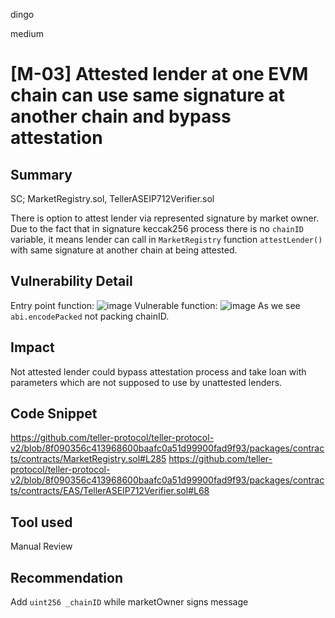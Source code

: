 dingo

medium

# [M-03] Attested lender at one EVM chain can use same signature at another chain and bypass attestation

## Summary
SC; MarketRegistry.sol, TellerASEIP712Verifier.sol

There is option to attest lender via represented signature by market owner. Due to the fact that in signature keccak256 process there is no `chainID` variable, it means lender can call in  `MarketRegistry` function `attestLender()` with same signature at another chain at being attested.

## Vulnerability Detail

Entry point function:
![image](https://user-images.githubusercontent.com/106747559/233777673-8b4e24a4-c1e1-4f5c-94b9-04886b25ec5d.png)
Vulnerable function:
![image](https://user-images.githubusercontent.com/106747559/233777702-c2aa1d6f-aa54-4e8c-a96e-bb0f4f30c33f.png)
As we see `abi.encodePacked` not packing chainID. 

## Impact
Not attested lender could bypass attestation process and take loan with parameters which are not supposed to use by unattested lenders.

## Code Snippet
https://github.com/teller-protocol/teller-protocol-v2/blob/8f090356c413968600baafc0a51d99900fad9f93/packages/contracts/contracts/MarketRegistry.sol#L285
https://github.com/teller-protocol/teller-protocol-v2/blob/8f090356c413968600baafc0a51d99900fad9f93/packages/contracts/contracts/EAS/TellerASEIP712Verifier.sol#L68

## Tool used
Manual Review

## Recommendation
Add `uint256 _chainID` while marketOwner signs message
